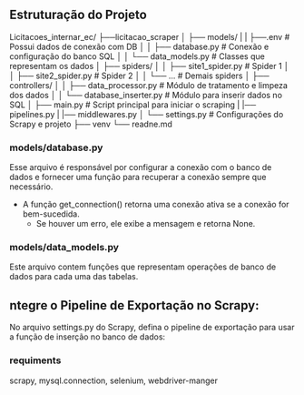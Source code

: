## Estruturação do Projeto

Licitacoes_internar_ec/
├──licitacao_scraper
│   ├── models/
|   |    ├──.env                 # Possui dados de conexão com DB
│   │   ├── database.py          # Conexão e configuração do banco SQL
│   │   └── data_models.py       # Classes que representam os dados
│   ├── spiders/
│   │   ├── site1_spider.py      # Spider 1
│   │   ├── site2_spider.py      # Spider 2
│   │   └── ...                  # Demais spiders
│   ├── controllers/
│   │   ├── data_processor.py    # Módulo de tratamento e limpeza dos dados
│   │   └── database_inserter.py # Módulo para inserir dados no SQL
│   ├── main.py                  # Script principal para iniciar o scraping
|   |──     pipelines.py
|   |──     middlewares.py
│   └── settings.py              # Configurações do Scrapy e projeto
├── venv
└── readne.md

### models/database.py
Esse arquivo é responsável por configurar a conexão com o banco de dados e fornecer uma função para recuperar a conexão sempre que necessário.
- A função get_connection() retorna uma conexão ativa se a conexão for bem-sucedida.
    - Se houver um erro, ele exibe a mensagem e retorna None.

### models/data_models.py
Este arquivo contem funções que representam operações de banco de dados para cada uma das tabelas.

## ntegre o Pipeline de Exportação no Scrapy:

No arquivo settings.py do Scrapy, defina o pipeline de exportação para usar a função de inserção no banco de dados:


### requiments
scrapy, mysql.connection, selenium, webdriver-manger